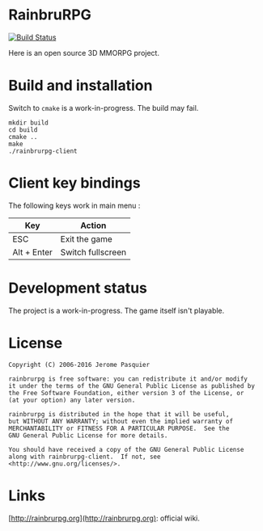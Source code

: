 # RainbruRPG

[![Build Status](https://travis-ci.org/rainbru/rainbrurpg.svg?branch=master)](https://travis-ci.org/rainbru/rainbrurpg)

Here is an open source 3D MMORPG project.

# Build and installation

Switch to `cmake` is a work-in-progress. The build may fail.

	mkdir build
	cd build
	cmake ..
	make
	./rainbrurpg-client

# Client key bindings

The following keys work in main menu :

Key         | Action
------------|------------------
ESC         | Exit the game
Alt + Enter | Switch fullscreen

# Development status

The project is a work-in-progress. The game itself isn't playable.

# License

	Copyright (C) 2006-2016 Jerome Pasquier

	rainbrurpg is free software: you can redistribute it and/or modify
	it under the terms of the GNU General Public License as published by
	the Free Software Foundation, either version 3 of the License, or
	(at your option) any later version.
	
	rainbrurpg is distributed in the hope that it will be useful,
	but WITHOUT ANY WARRANTY; without even the implied warranty of
	MERCHANTABILITY or FITNESS FOR A PARTICULAR PURPOSE.  See the
	GNU General Public License for more details.
	
	You should have received a copy of the GNU General Public License
	along with rainbrurpg-client.  If not, see <http://www.gnu.org/licenses/>.

# Links

[http://rainbrurpg.org](http://rainbrurpg.org): official wiki.
